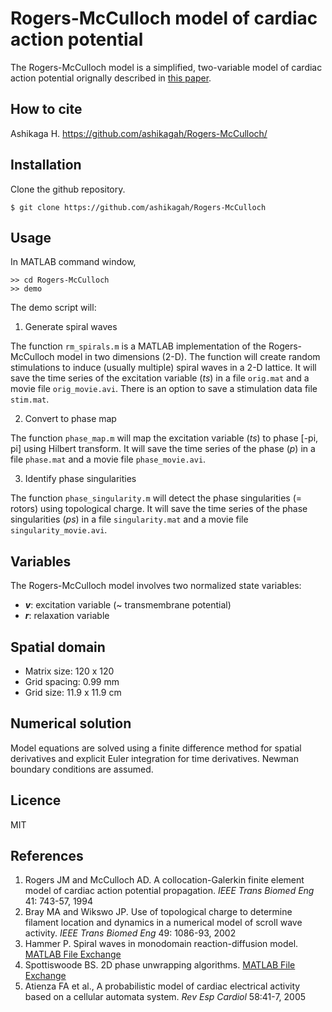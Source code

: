 # Rogers-McCulloch model of cardiac action potential

The Rogers-McCulloch model is a simplified, two-variable model of cardiac action potential orignally described in [this paper](http://ieeexplore.ieee.org/document/310090/?reload=true).

## How to cite

Ashikaga H. https://github.com/ashikagah/Rogers-McCulloch/

## Installation

Clone the github repository.
```
$ git clone https://github.com/ashikagah/Rogers-McCulloch
```

## Usage

In MATLAB command window, 

```
>> cd Rogers-McCulloch
>> demo
```
The demo script will:

1. Generate spiral waves

The function `rm_spirals.m` is a MATLAB implementation of the Rogers-McCulloch model in two dimensions (2-D). The function will create random stimulations to induce (usually multiple) spiral waves in a 2-D lattice. It will save the time series of the excitation variable (_ts_) in a file `orig.mat` and a movie file `orig_movie.avi`. There is an option to save a stimulation data file `stim.mat`.

2. Convert to phase map

The function `phase_map.m` will map the excitation variable (_ts_) to phase [-pi, pi] using Hilbert transform. It will save the time series of the phase (_p_) in a file `phase.mat` and a movie file `phase_movie.avi`.

3. Identify phase singularities

The function `phase_singularity.m` will detect the phase singularities (= rotors) using topological charge. It will save the time series of the phase singularities (_ps_) in a file `singularity.mat` and a movie file `singularity_movie.avi`.

## Variables
The Rogers-McCulloch model involves two normalized state variables:
- **_v_**: excitation variable (~ transmembrane potential)
- _**r**_: relaxation variable 

## Spatial domain
- Matrix size: 120 x 120
- Grid spacing: 0.99 mm
- Grid size: 11.9 x 11.9 cm

## Numerical solution
Model equations are solved using a finite difference method for spatial derivatives and explicit Euler integration for time derivatives. Newman boundary conditions are assumed. 

## Licence
MIT

## References
1. Rogers JM and McCulloch AD. A collocation-Galerkin finite element model of cardiac action potential propagation. _IEEE Trans Biomed Eng_ 41: 743-57, 1994
2. Bray MA and Wikswo JP. Use of topological charge to determine filament location and dynamics in a numerical model of scroll wave activity. _IEEE Trans Biomed Eng_ 49: 1086-93, 2002
3. Hammer P. Spiral waves in monodomain reaction-diffusion model. [MATLAB File Exchange](https://www.mathworks.com/matlabcentral/fileexchange/22492-spiral-waves-in-monodomain-reaction-diffusion-model)
4. Spottiswoode BS. 2D phase unwrapping algorithms. [MATLAB File Exchange](http://www.mathworks.com/matlabcentral/fileexchange/22504-2d-phase-unwrapping-algorithms?focused=5111677&tab=function)
5. Atienza FA et al., A probabilistic model of cardiac electrical activity based on a cellular automata system. _Rev Esp Cardiol_ 58:41-7, 2005

